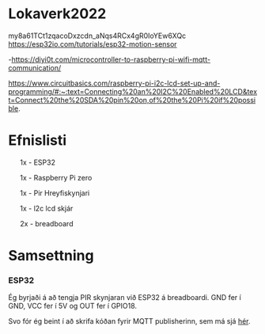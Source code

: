 # Lokaverk2022
my8a61TCt1zqacoDxzcdn_aNqs4RCx4gR0IoYEw6XQc
https://esp32io.com/tutorials/esp32-motion-sensor


-https://diyi0t.com/microcontroller-to-raspberry-pi-wifi-mqtt-communication/

https://www.circuitbasics.com/raspberry-pi-i2c-lcd-set-up-and-programming/#:~:text=Connecting%20an%20I2C%20Enabled%20LCD&text=Connect%20the%20SDA%20pin%20on,of%20the%20Pi%20if%20possible.

<h1>Efnislisti</h1>
  <ul>1x - ESP32</ul>
  <ul>1x - Raspberry Pi zero</ul>
  <ul>1x - Pir Hreyfiskynjari</ul>
  <ul>1x - l2c lcd skjár</ul>
  <ul>2x - breadboard</ul>

<h1>Samsettning</h1>
<h3>ESP32</h3>
<p>Ég byrjaði á að tengja PIR skynjaran við ESP32 á breadboardi. GND fer í GND, VCC fer í 5V og OUT fer í GPIO18.</p>
<p>Svo fór ég beint í að skrifa kóðan fyrir MQTT publisherinn, sem má sjá <a href="https://github.com/SerJunkan/Lokaverk2022/blob/main/esp32_publisher.ino">hér</a>.</p>
